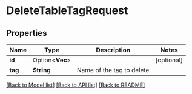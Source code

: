 # DeleteTableTagRequest

## Properties

Name | Type | Description | Notes
------------ | ------------- | ------------- | -------------
**id** | Option<**Vec<String>**> |  | [optional]
**tag** | **String** | Name of the tag to delete | 

[[Back to Model list]](../README.md#documentation-for-models) [[Back to API list]](../README.md#documentation-for-api-endpoints) [[Back to README]](../README.md)


